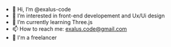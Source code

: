 - 👋 Hi, I’m @exalus-code
- 👀 I’m interested in front-end developement and Ux/Ui design
- 🌱 I’m currently learning Three.js
- 📫 How to reach me: exalus.code@gmail.com
- 👀 I'm a freelancer

<!---
exalus-code/exalus-code is a ✨ special ✨ repository because its `README.md` (this file) appears on your GitHub profile.
You can click the Preview link to take a look at your changes.
--->
